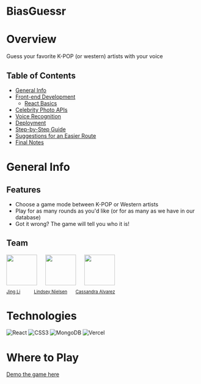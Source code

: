 # BiasGuessr

# Overview

Guess your favorite K-POP (or western) artists with your voice

## Table of Contents

- [General Info](#general-info)
- [Front-end Development](#front-end-development)
  - [React Basics](#react-basics)
- [Celebrity Photo APIs](#celebrity-photo-apis)
- [Voice Recognition](#voice-recognition)
- [Deployment](#deployment)
- [Step-by-Step Guide](#step-by-step-guide)
- [Suggestions for an Easier Route](#suggestions-for-an-easier-route)
- [Final Notes](#final-notes)

# General Info

## Features

- Choose a game mode between K-POP or Western artists
- Play for as many rounds as you'd like (or for as many as we have in our database)
- Got it wrong? The game will tell you who it is!

## Team

<div>
  <img src="https://github.com/IndexDuo.png" width="80px;"/>
  &emsp;
  <img src="https://github.com/lindsey-nielsen.png" width="80px;"/>
  &emsp;
  <img src="https://github.com/ca764763.png" width="80px;"/>
  &emsp;
  <br />
  <sub><a href="https://github.com/IndexDuo">Jing Li</a></sub>
  &emsp;&emsp;
  <sub><a href="https://github.com/lindsey-nielsen">Lindsey Nielsen</a></sub>
  &emsp;
  <sub><a href="https://github.com/ca764763">Cassandra Alvarez</a></sub>
</div>

# Technologies

![React](https://img.shields.io/badge/react-%2320232a.svg?style=for-the-badge&logo=react&logoColor=%2361DAFB)
![CSS3](https://img.shields.io/badge/css3-%231572B6.svg?style=for-the-badge&logo=css3&logoColor=white)
![MongoDB](https://img.shields.io/badge/MongoDB-%234ea94b.svg?style=for-the-badge&logo=mongodb&logoColor=white)
![Vercel](https://img.shields.io/badge/vercel-%23000000.svg?style=for-the-badge&logo=vercel&logoColor=white)

# Where to Play

[Demo the game here](https://www.biasguessr.co/)
